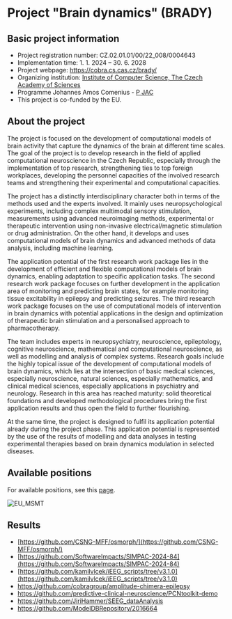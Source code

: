 # Project "Brain dynamics" (BRADY)

## Basic project information

- Project registration number: CZ.02.01.01/00/22_008/0004643
- Implementation time: 1. 1. 2024 – 30. 6. 2028
- Project webpage: <https://cobra.cs.cas.cz/brady/>
- Organizing institution: [Institute of Computer Science, The Czech Academy of Sciences](https://www.cs.cas.cz/en)
- Programme Johannes Amos Comenius - [P JAC](https://opjak.cz/en/)
- This project is co-funded by the EU.

## About the project

The project is focused on the development of computational models of brain activity that capture the dynamics of the brain at different time scales. The goal of the project is to develop research in the field of applied computational neuroscience in the Czech Republic, especially through the implementation of top research, strengthening ties to top foreign workplaces, developing the personnel capacities of the involved research teams and strengthening their experimental and computational capacities.

The project has a distinctly interdisciplinary character both in terms of the methods used and the experts involved. It mainly uses neuropsychological experiments, including complex multimodal sensory stimulation, measurements using advanced neuroimaging methods, experimental or therapeutic intervention using non-invasive electrical/magnetic stimulation or drug administration. On the other hand, it develops and uses computational models of brain dynamics and advanced methods of data analysis, including machine learning.

The application potential of the first research work package lies in the development of efficient and flexible computational models of brain dynamics, enabling adaptation to specific application tasks. The second research work package focuses on further development in the application area of monitoring and predicting brain states, for example monitoring tissue excitability in epilepsy and predicting seizures. The third research work package focuses on the use of computational models of intervention in brain dynamics with potential applications in the design and optimization of therapeutic brain stimulation and a personalised approach to pharmacotherapy.

The team includes experts in neuropsychiatry, neuroscience, epileptology, cognitive neuroscience, mathematical and computational neuroscience, as well as modelling and analysis of complex systems. Research goals include the highly topical issue of the development of computational models of brain dynamics, which lies at the intersection of basic medical sciences, especially neuroscience, natural sciences, especially mathematics, and clinical medical sciences, especially applications in psychiatry and neurology. Research in this area has reached maturity: solid theoretical foundations and developed methodological procedures bring the first application results and thus open the field to further flourishing.

At the same time, the project is designed to fulfil its application potential already during the project phase. This application potential is represented by the use of the results of modelling and data analyses in testing experimental therapies based on brain dynamics modulation in selected diseases.

## Available positions

For available positions, see this [page](https://cobra.cs.cas.cz/wiki/pmwiki.php/Proj/Jobs).

![EU_MSMT](https://github.com/BRADY-research-project/.github/assets/6525217/3084624a-f9ad-4d1b-926a-60c928db7be6)

## Results

- [https://github.com/CSNG-MFF/osmorph/](https://github.com/CSNG-MFF/osmorph/)
- [https://github.com/SoftwareImpacts/SIMPAC-2024-84](https://github.com/SoftwareImpacts/SIMPAC-2024-84)
- [https://github.com/kamilvlcek/iEEG_scripts/tree/v3.1.0](https://github.com/kamilvlcek/iEEG_scripts/tree/v3.1.0)
- https://github.com/cobragroup/amplitude-chimera-epilepsy
- https://github.com/predictive-clinical-neuroscience/PCNtoolkit-demo
- https://github.com/JiriHammer/SEEG_dataAnalysis
- https://github.com/ModelDBRepository/2016664
